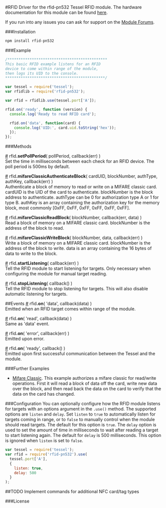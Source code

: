 #RFID
Driver for the rfid-pn532 Tessel RFID module. The hardware documentation for this module can be found [here](https://github.com/tessel/hardware/blob/master/modules-overview.md#rfid).

If you run into any issues you can ask for support on the [Module Forums](https://forums.tessel.io/c/modules).

###Installation
```sh
npm install rfid-pn532
```
###Example
```js
/*********************************************
This basic RFID example listens for an RFID
device to come within range of the module,
then logs its UID to the console.
*********************************************/

var tessel = require('tessel');
var rfidlib = require('rfid-pn532');

var rfid = rfidlib.use(tessel.port['A']); 

rfid.on('ready', function (version) {
  console.log('Ready to read RFID card');

  rfid.on('data', function(card) {
    console.log('UID:', card.uid.toString('hex'));
  });
});
```

###Methods

&#x20;<a href="#api-rfid-setPollPeriod-pollPeriod-callback-err" name="api-rfid-setPollPeriod-pollPeriod-callback-err">#</a> rfid<b>.setPollPeriod</b>( pollPeriod, callback(err) )  
 Set the time in milliseconds between each check for an RFID device. The poll period is 500ms by default.

&#x20;<a href="#api-rfid-mifareClassicAuthenticateBlock-cardUID-blockNumber-authType-authKey-callback-err" name="api-rfid-mifareClassicAuthenticateBlock-cardUID-blockNumber-authType-authKey-callback-err">#</a> rfid<b>.mifareClassicAuthenticateBlock</b>( cardUID, blockNumber, authType, authKey, callback(err) )  
 Authenticate a block of memory to read or write on a MIFARE classic card. cardUID is the UID of the card to authenticate. blockNumber is the block address to authenticate. authType can be 0 for authorization type A or 1 for type B. authKey is an array containing the authorization key for the memory block, most commonly [0xFF, 0xFF, 0xFF, 0xFF, 0xFF, 0xFF].  

&#x20;<a href="#api-rfid-mifareClassicReadBlock-blockNumber-callback-err-data" name="api-rfid-mifareClassicReadBlock-blockNumber-callback-err-data">#</a> rfid<b>.mifareClassicReadBlock</b>( blockNumber, callback(err, data) )  
 Read a block of memory on a MIFARE classic card. blockNumber is the address of the block to read.  

&#x20;<a href="#api-rfid-mifareClassicWriteBlock-blockNumber-data-callback-err" name="api-rfid-mifareClassicWriteBlock-blockNumber-data-callback-err">#</a> rfid<b>.mifareClassicWriteBlock</b>( blockNumber, data, callback(err) )  
 Write a block of memory on a MIFARE classic card. blockNumber is the address of the block to write. data is an array containing the 16 bytes of data to write to the block.  

&#x20;<a href="#api-rfid-startListening-callback-err-Tell-the-RFID-module-to-start-listening-for-targets-Only-necessary-when-configuring-the-module-for-manual-target-reading" name="api-rfid-startListening-callback-err-Tell-the-RFID-module-to-start-listening-for-targets-Only-necessary-when-configuring-the-module-for-manual-target-reading">#</a> rfid<b>.startListening</b>( callback(err) )  
 Tell the RFID module to start listening for targets. Only necessary when configuring the module for manual target reading.  

&#x20;<a href="#api-rfid-stopListening-callback-Tell-the-RFID-module-to-stop-listening-for-targets-This-will-also-disable-automatic-listening-for-targets" name="api-rfid-stopListening-callback-Tell-the-RFID-module-to-stop-listening-for-targets-This-will-also-disable-automatic-listening-for-targets">#</a> rfid<b>.stopListening</b>( callback() )  
 Tell the RFID module to stop listening for targets. This will also disable automatic listening for targets.  

##Events
&#x20;<a href="#api-rfid-on-data-callback-data" name="api-rfid-on-data-callback-data">#</a> rfid<b>.on</b>( 'data', callback(data) )  
 Emitted when an RFID target comes within range of the module.

&#x20;<a href="#api-rfid-on-read-callback-data" name="api-rfid-on-read-callback-data">#</a> rfid<b>.on</b>( 'read', callback(data) )  
 Same as 'data' event.

&#x20;<a href="#api-rfid-on-error-callback-err" name="api-rfid-on-error-callback-err">#</a> rfid<b>.on</b>( 'error', callback(err) )  
 Emitted upon error.  

&#x20;<a href="#api-rfid-on-ready-callback" name="api-rfid-on-ready-callback">#</a> rfid<b>.on</b>( 'ready', callback() )  
 Emitted upon first successful communication between the Tessel and the module.

###Further Examples  
* [Mifare Classic](//github.com/tessel/rfid-pn532/blob/master/examples/mifareClassic.js). This example authorizes a mifare classic for read/write operations. First it will read a block of data off the card, write new data over the block, and then read back the data on the card to verify that the data on the card has changed.

###Configuration
You can optionally configure how the RFID module listens for targets with an options argument in the `.use()` method. The supported options are `listen` and `delay`. Set `listen` to `true` to automatically listen for targets coming in range, or to `false` to manually control when the module should read targets. The default for this option is `true`. The `delay` option is used to set the amount of time in milliseconds to wait after reading a target to start listening again. The default for `delay` is 500 milliseconds. This option is ignored when `listen` is set to `false`.
```js
var tessel = require('tessel');
var rfid = require('rfid-pn532').use(
  tessel.port['A'],
  {
    listen: true, 
    delay: 500
  }
);
```

##TODO
Implement commands for additional NFC card/tag types

###License

